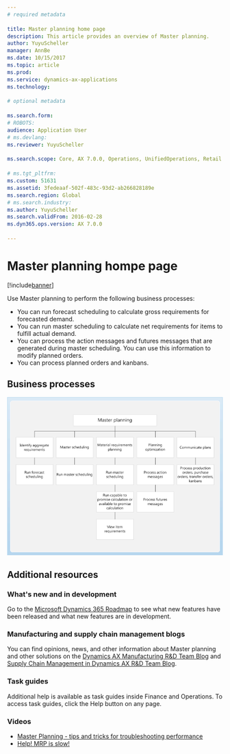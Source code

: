 ```yaml
---
# required metadata

title: Master planning home page
description: This article provides an overview of Master planning.
author: YuyuScheller
manager: AnnBe
ms.date: 10/15/2017
ms.topic: article
ms.prod:
ms.service: dynamics-ax-applications
ms.technology:

# optional metadata

ms.search.form: 
# ROBOTS:
audience: Application User
# ms.devlang:
ms.reviewer: YuyuScheller

ms.search.scope: Core, AX 7.0.0, Operations, UnifiedOperations, Retail

# ms.tgt_pltfrm:
ms.custom: 51631
ms.assetid: 3fedeaaf-502f-483c-93d2-ab266828189e
ms.search.region: Global
# ms.search.industry:
ms.author: YuyuScheller
ms.search.validFrom: 2016-02-28
ms.dyn365.ops.version: AX 7.0.0

---
```


# Master planning hompe page

[!include[banner](../includes/banner.md)]

Use Master planning to perform the following business processes:

-  You can run forecast scheduling to calculate gross requirements for forecasted demand.
-  You can run master scheduling to calculate net requirements for items to fulfill actual demand.
-  You can process the action messages and futures messages that are generated during master scheduling. You can use this information to modify planned orders.
-  You can process planned orders and kanbans.

## Business processes

[![Business processes](./media/master-planning.gif)](./media/master-planning.gif)

## Additional resources

### What's new and in development

Go to the [Microsoft Dynamics 365 Roadmap](https://roadmap.dynamics.com/) to see what new features have been released and what new features are in development.

### Manufacturing and supply chain management blogs

You can find opinions, news, and other information about Master planning and other solutions on the
[Dynamics AX Manufacturing R&D Team Blog](https://blogs.msdn.microsoft.com/axmfg) and [Supply Chain Management in Dynamics AX R&D Team Blog](https://blogs.msdn.microsoft.com/dynamicsaxscm).

### Task guides

Additional help is available as task guides inside Finance and Operations. To access task guides, click the Help button on any page.

### Videos

-  <a href="https://youtu.be/7v8BPmEs9Dg">Master Planning - tips and tricks for troubleshooting performance</a>
-  <a href="https://youtu.be/RLXybx20B5o">Help! MRP is slow!</a>

